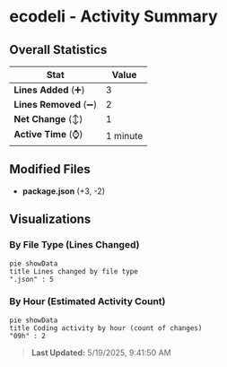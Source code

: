 # ecodeli - Activity Summary 

## Overall Statistics

| Stat                   | Value                                                             |
| ---------------------- | ----------------------------------------------------------------- |
| **Lines Added** (➕)   | 3                                          |
| **Lines Removed** (➖) | 2                                        |
| **Net Change** (↕)    | 1                |
| **Active Time** (⌚)   | 1 minute |


## Modified Files
- **package.json** (+3, -2)

## Visualizations

### By File Type (Lines Changed)

```mermaid
pie showData
title Lines changed by file type
".json" : 5
```

### By Hour (Estimated Activity Count)

```mermaid
pie showData
title Coding activity by hour (count of changes)
"09h" : 2
```


> **Last Updated:** 5/19/2025, 9:41:50 AM